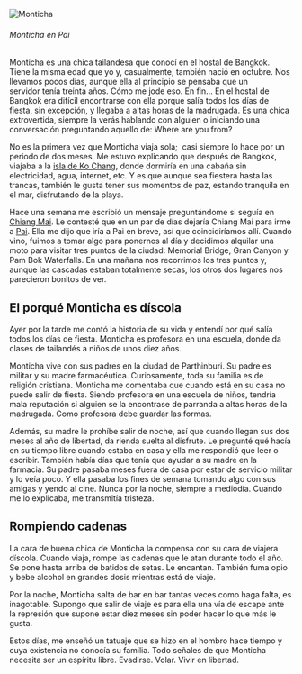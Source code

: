 
![Monticha](https://lh3.googleusercontent.com/KLEnj9sSP8DbCSBf-5teXcY5VhWvLCBZlpNOAcRoFssz-7XUPII0H2Fst2AFQOkG3ENw_yZb-HuA0ig7_rlhXdqovW_dQjNiNJW8kFBcrbfqGRyK9OCbwdQIub5iBA3EdZMEk1OCumzxt5qd-KHB3dufXM9nLUGvHnx8aiyNECa6yduS7U2nmoCLRNI-1gD6gmx_LvQGxXSOkLa7m5E1-WWp8GU5KmQKq2_BQhT7ABjqvW7hl4B0pNhnkp2sSttMe8_NobdOnkP_7yzly1nhMfzVmfuSOo8_OJ9O3zlmwnKj2VtjdsYNbOdsINWwctyGo_Kmwd4Bl587qgx2auSH--GtoDiXbQkBBOeZMKe41Z1NgxuP8jb6Drqne_YmDa8jvYSVYgQf-dzZH9dGhvzIhyIVfY-vBictoLOhpBhInGOoWtlt2buHMmTXk-AB7uTUQc75FBbYEAvMPzZapoIu1ZjFU6NRyFvOqQR3jM-271i4kVrubVgsQw3mw9ylOze1gNuLFiBEQ-lQOOtr2snvfNCYyTw6zjCwqFL47muixBpPH0J2vv_knBYwt36AbIRlv5cCex14ZjUvTq5sDz-5l_tW0PwGghjhTVxHNIjrdZd9ytdKZMBiSYSOlWmP6GOOBDRyYpuLISLXnXO42OP2eJZwK1IhScm2NLtn=w800-no)
###### Monticha en Pai

Monticha es una chica tailandesa que conocí en el hostal de Bangkok. Tiene la misma edad que yo y, casualmente, también nació en octubre. Nos llevamos pocos días, aunque ella al principio se pensaba que un servidor tenía treinta años. Cómo me jode eso. En fin... En el hostal de Bangkok era difícil encontrarse con ella porque salía todos los días de fiesta, sin excepción, y llegaba a altas horas de la madrugada. Es una chica extrovertida, siempre la verás hablando con alguien o iniciando una conversación preguntando aquello de: Where are you from?

No es la primera vez que Monticha viaja sola;  casi siempre lo hace por un periodo de dos meses. Me estuvo explicando que después de Bangkok, viajaba a la [isla de Ko Chang](https://nomoresheet.es/ko-chang), donde dormiría en una cabaña sin electricidad, agua, internet, etc. Y es que aunque sea fiestera hasta las trancas, también le gusta tener sus momentos de paz, estando tranquila en el mar, disfrutando de la playa.

Hace una semana me escribió un mensaje preguntándome si seguía en [Chiang Mai](https://nomoresheet.es/vivir-en-chiang-mai). Le contesté que en un par de días dejaría Chiang Mai para irme a [Pai](https://nomoresheet.es/pai). Ella me dijo que iría a Pai en breve, así que coincidiríamos allí. Cuando vino, fuimos a tomar algo para ponernos al día y decidimos alquilar una moto para visitar tres puntos de la ciudad: Memorial Bridge, Gran Canyon y Pam Bok Waterfalls. En una mañana nos recorrimos los tres puntos y, aunque las cascadas estaban totalmente secas, los otros dos lugares nos parecieron bonitos de ver.

## El porqué Monticha es díscola

Ayer por la tarde me contó la historia de su vida y entendí por qué salía todos los días de fiesta. Monticha es profesora en una escuela, donde da clases de tailandés a niños de unos diez años.

Monticha vive con sus padres en la ciudad de Parthinburi. Su padre es militar y su madre farmacéutica. Curiosamente, toda su familia es de religión cristiana. Monticha me comentaba que cuando está en su casa no puede salir de fiesta. Siendo profesora en una escuela de niños, tendría mala reputación si alguien se la encontrase de parranda a altas horas de la madrugada. Como profesora debe guardar las formas.

Además, su madre le prohíbe salir de noche, así que cuando llegan sus dos meses al año de libertad, da rienda suelta al disfrute. Le pregunté qué hacía en su tiempo libre cuando estaba en casa y ella me respondió que leer o escribir. También había días que tenía que ayudar a su madre en la farmacia. Su padre pasaba meses fuera de casa por estar de servicio militar y lo veía poco. Y ella pasaba los fines de semana tomando algo con sus amigas y yendo al cine. Nunca por la noche, siempre a mediodía. Cuando me lo explicaba, me transmitía tristeza.

## Rompiendo cadenas

La cara de buena chica de Monticha la compensa con su cara de viajera díscola. Cuando viaja, rompe las cadenas que le atan durante todo el año. Se pone hasta arriba de batidos de setas. Le encantan. También fuma opio y bebe alcohol en grandes dosis mientras está de viaje.

Por la noche, Monticha salta de bar en bar tantas veces como haga falta, es inagotable. Supongo que salir de viaje es para ella una vía de escape ante la represión que supone estar diez meses sin poder hacer lo que más le gusta.

Estos días, me enseñó un tatuaje que se hizo en el hombro hace tiempo y cuya existencia no conocía su familia. Todo señales de que Monticha necesita ser un espíritu libre. Evadirse. Volar. Vivir en libertad.